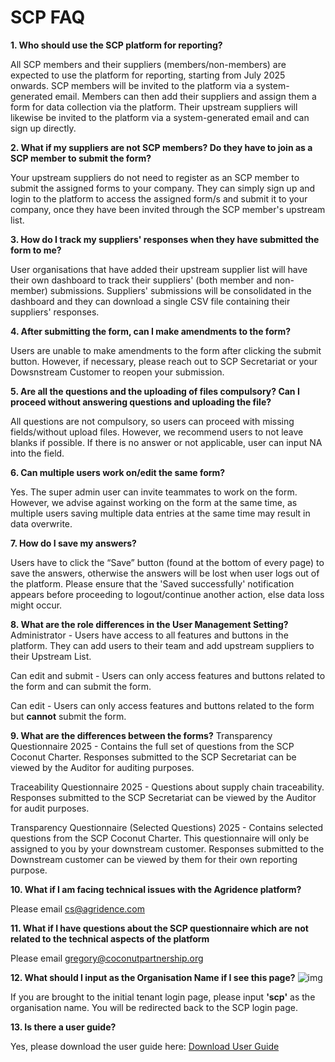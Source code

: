 # SCP FAQ 

**1.	Who should use the SCP platform for reporting?**

All SCP members and their suppliers (members/non-members) are expected to use the platform for reporting, starting from July 2025 onwards. SCP members will be invited to the platform via a system-generated email. Members can then add their suppliers and assign them a form for data collection via the platform. Their upstream suppliers will likewise be invited to the platform via a system-generated email and can sign up directly.

**2.	What if my suppliers are not SCP members? Do they have to join as a SCP member to submit the form?**

Your upstream suppliers do not need to register as an SCP member to submit the assigned forms to your company. They can simply sign up and login to the platform to access the assigned form/s and submit it to your company, once they have been invited through the SCP member's upstream list. 


**3.	How do I track my suppliers' responses when they have submitted the form to me?**

User organisations that have added their upstream supplier list will have their own dashboard to track their suppliers' (both member and non-member) submissions. Suppliers' submissions will be consolidated in the dashboard and they can download a single CSV file containing their suppliers' responses. 


**4.	After submitting the form, can I make amendments to the form?**

Users are unable to make amendments to the form after clicking the submit button. However, if necessary, please reach out to SCP Secretariat or your Dowsnstream Customer to reopen your submission.

**5.	Are all the questions and the uploading of files compulsory? Can I proceed without answering questions and uploading the file?**

All questions are not compulsory, so users can proceed with missing fields/without upload files. However, we recommend users to not leave blanks if possible. If there is no answer or not applicable, user can input NA into the field.

**6.	Can multiple users work on/edit the same form?**

Yes. The super admin user can invite teammates to work on the form. However, we advise against working on the form at the same time, as multiple users saving multiple data entries at the same time may result in data overwrite.

**7.	How do I save my answers?**

Users have to click the “Save” button (found at the bottom of every page) to save the answers, otherwise the answers will be lost when user logs out of the platform. Please ensure that the 'Saved successfully' notification appears before proceeding to logout/continue another action, else data loss might occur. 

**8.	What are the role differences in the User Management Setting?**
Administrator - Users have access to all features and buttons in the platform. They can add users to their team and add upstream suppliers to their Upstream List. 

Can edit and submit - Users can only access features and buttons related to the form and can submit the form. 

Can edit - Users can only access features and buttons related to the form but **cannot** submit the form. 

**9. What are the differences between the forms?**
Transparency Questionnaire 2025 - Contains the full set of questions from the SCP Coconut Charter. Responses submitted to the SCP Secretariat can be viewed by the Auditor for auditing purposes. 

Traceability Questionnaire 2025 - Questions about supply chain traceability. Responses submitted to the SCP Secretariat can be viewed by the Auditor for audit purposes. 

Transparency Questionnaire (Selected Questions) 2025 - Contains selected questions from the SCP Coconut Charter. This questionnaire will only be assigned to you by your downstream customer. Responses submitted to the Downstream customer can be viewed by them for their own reporting purpose. 

**10.	What if I am facing technical issues with the Agridence platform?**

Please email cs@agridence.com

**11.	What if I have questions about the SCP questionnaire which are not related to the technical aspects of the platform**

Please email gregory@coconutpartnership.org

**12. What should I input as the Organisation Name if I see this page?**
![img](https://assets.agridence.com/docs-assets/forms/Tenant%20Login.png)

If you are brought to the initial tenant login page, please input **'scp'** as the organisation name. You will be redirected back to the SCP login page. 

**13. Is there a user guide?**

Yes, please download the user guide here: [Download User Guide](https://assets.agridence.com/docs-assets/forms/Agridence_User%20Guide%20SCP%20Platform.pptx)